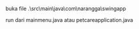 buka file .\src\main\java\com\narangga\swingapp

run dari mainmenu.java atau petcareapplication.java
